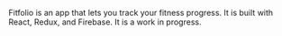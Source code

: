 Fitfolio is an app that lets you track your fitness progress. It is built with React, Redux, and Firebase. It is a work in progress.
